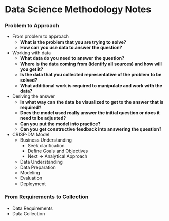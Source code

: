 # Data Science Methodology Notes

### Problem to Approach
- From problem to approach
    - **What is the problem that you are trying to solve?**
    - **How can you use data to answer the question?**
- Working with data
    - **What data do you need to answer the question?**
    - **Where is the data coming from (identify all sources) and how will you get it?**
    - **Is the data that you collected representative of the problem to be solved?**
    - **What additional work is required to manipulate and work with the data?**
- Deriving the answer
    - **In what way can the data be visualized to get to the answer that is required?**
    - **Does the model used really answer the initial question or does it need to be adjusted?**
    - **Can you put the model into practice?**
    - **Can you get constructive feedback into answering the question?**
- CRISP-DM Model
    - Business Understanding
        - Seek clarification
        - Define Goals and Objectives
        - Next → Analytical Approach
    - Data Understanding
    - Data Preparation
    - Modeling
    - Evaluation
    - Deployment

### From Requirements to Collection
- Data Requirements
- Data Collection
